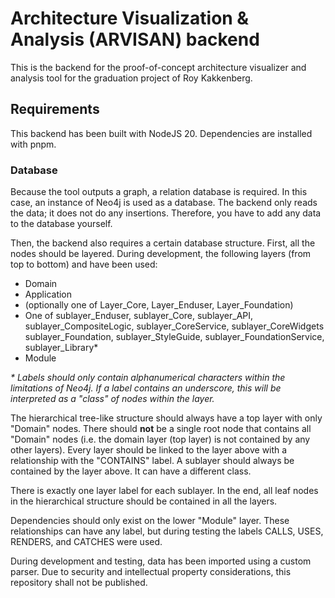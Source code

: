 # Architecture Visualization & Analysis (ARVISAN) backend

This is the backend for the proof-of-concept architecture
visualizer and analysis tool for the graduation project of Roy Kakkenberg.

## Requirements
This backend has been built with NodeJS 20.
Dependencies are installed with pnpm.

### Database
Because the tool outputs a graph, a relation database is required.
In this case, an instance of Neo4j is used as a database.
The backend only reads the data; it does not do any insertions.
Therefore, you have to add any data to the database yourself.

Then, the backend also requires a certain database structure.
First, all the nodes should be layered.
During development, the following layers (from top to bottom) and have been used:

- Domain
- Application
- (optionally one of Layer_Core, Layer_Enduser, Layer_Foundation)
- One of sublayer_Enduser, sublayer_Core, sublayer_API, sublayer_CompositeLogic, sublayer_CoreService, sublayer_CoreWidgets
sublayer_Foundation, sublayer_StyleGuide, sublayer_FoundationService, sublayer_Library*
- Module

_* Labels should only contain alphanumerical characters within the limitations of Neo4j. If a label contains an underscore,
this will be interpreted as a "class" of nodes within the layer._

The hierarchical tree-like structure should always have a top layer with only "Domain" nodes.
There should __not__ be a single root node that contains all "Domain" nodes (i.e. the domain layer
(top layer) is not contained by any other layers).
Every layer should be linked to the layer above with a relationship with the "CONTAINS" label.
A sublayer should always be contained by the layer above. It can have a different class.

There is exactly one layer label for each sublayer. In the end, all leaf nodes in the hierarchical
structure should be contained in all the layers.

Dependencies should only exist on the lower "Module" layer.
These relationships can have any label, but during testing the labels CALLS, USES, RENDERS, and CATCHES were used.

During development and testing, data has been imported using a custom parser.
Due to security and intellectual property considerations, this repository shall not be published. 